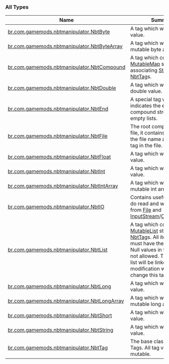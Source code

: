 

### All Types

| Name | Summary |
|---|---|
| [br.com.gamemods.nbtmanipulator.NbtByte](../br.com.gamemods.nbtmanipulator/-nbt-byte/index.md) | A tag which wraps a byte value. |
| [br.com.gamemods.nbtmanipulator.NbtByteArray](../br.com.gamemods.nbtmanipulator/-nbt-byte-array/index.md) | A tag which wraps a mutable byte array. |
| [br.com.gamemods.nbtmanipulator.NbtCompound](../br.com.gamemods.nbtmanipulator/-nbt-compound/index.md) | A tag which contains a [MutableMap](https://kotlinlang.org/api/latest/jvm/stdlib/kotlin.collections/-mutable-map/index.html) structure associating [String](https://kotlinlang.org/api/latest/jvm/stdlib/kotlin/-string/index.html)s to [NbtTag](../br.com.gamemods.nbtmanipulator/-nbt-tag/index.md)s. |
| [br.com.gamemods.nbtmanipulator.NbtDouble](../br.com.gamemods.nbtmanipulator/-nbt-double/index.md) | A tag which wraps a double value. |
| [br.com.gamemods.nbtmanipulator.NbtEnd](../br.com.gamemods.nbtmanipulator/-nbt-end/index.md) | A special tag which indicates the end of a compound stream or empty lists. |
| [br.com.gamemods.nbtmanipulator.NbtFile](../br.com.gamemods.nbtmanipulator/-nbt-file/index.md) | The root component of a file, it contains a hint for the file name and the first tag in the file. |
| [br.com.gamemods.nbtmanipulator.NbtFloat](../br.com.gamemods.nbtmanipulator/-nbt-float/index.md) | A tag which wraps a float value. |
| [br.com.gamemods.nbtmanipulator.NbtInt](../br.com.gamemods.nbtmanipulator/-nbt-int/index.md) | A tag which wraps an int value. |
| [br.com.gamemods.nbtmanipulator.NbtIntArray](../br.com.gamemods.nbtmanipulator/-nbt-int-array/index.md) | A tag which wraps a mutable int array. |
| [br.com.gamemods.nbtmanipulator.NbtIO](../br.com.gamemods.nbtmanipulator/-nbt-i-o/index.md) | Contains useful methods do read and write [NbtFile](../br.com.gamemods.nbtmanipulator/-nbt-file/index.md) from [File](https://docs.oracle.com/javase/6/docs/api/java/io/File.html) and [InputStream](https://docs.oracle.com/javase/6/docs/api/java/io/InputStream.html)/[OutputStream](https://docs.oracle.com/javase/6/docs/api/java/io/OutputStream.html). |
| [br.com.gamemods.nbtmanipulator.NbtList](../br.com.gamemods.nbtmanipulator/-nbt-list/index.md) | A tag which contains a [MutableList](https://kotlinlang.org/api/latest/jvm/stdlib/kotlin.collections/-mutable-list/index.html) structure of [NbtTag](../br.com.gamemods.nbtmanipulator/-nbt-tag/index.md)s. All items in the list must have the same class. Null values in the list are not allowed. The tags in the list will be linked so any modification will also change this tag contents. |
| [br.com.gamemods.nbtmanipulator.NbtLong](../br.com.gamemods.nbtmanipulator/-nbt-long/index.md) | A tag which wraps a long value. |
| [br.com.gamemods.nbtmanipulator.NbtLongArray](../br.com.gamemods.nbtmanipulator/-nbt-long-array/index.md) | A tag which wraps a mutable long array. |
| [br.com.gamemods.nbtmanipulator.NbtShort](../br.com.gamemods.nbtmanipulator/-nbt-short/index.md) | A tag which wraps a short value. |
| [br.com.gamemods.nbtmanipulator.NbtString](../br.com.gamemods.nbtmanipulator/-nbt-string/index.md) | A tag which wraps a [String](https://kotlinlang.org/api/latest/jvm/stdlib/kotlin/-string/index.html) value. |
| [br.com.gamemods.nbtmanipulator.NbtTag](../br.com.gamemods.nbtmanipulator/-nbt-tag/index.md) | The base class for Nbt Tags. All tag values are mutable. |
